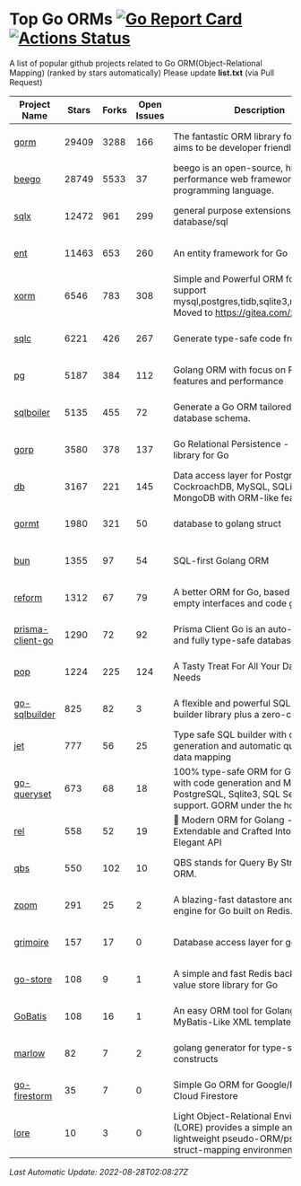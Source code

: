 # Top Go ORMs [![Go Report Card](https://goreportcard.com/badge/github.com/d-tsuji/awesome-go-orms)](https://goreportcard.com/report/github.com/d-tsuji/awesome-go-orms) [![Actions Status](https://github.com/d-tsuji/awesome-go-orms/workflows/CI/badge.svg)](https://github.com/d-tsuji/awesome-go-orms/actions)
A list of popular github projects related to Go ORM(Object-Relational Mapping) (ranked by stars automatically)
Please update **list.txt** (via Pull Request)

| Project Name | Stars | Forks | Open Issues | Description | Last Update |
| ------------ | ----- | ----- | ----------- | ----------- | ----------- |
| [gorm](https://github.com/go-gorm/gorm) | 29409 | 3288 | 166 | The fantastic ORM library for Golang, aims to be developer friendly | 2022-08-27 19:35:13 |
| [beego](https://github.com/beego/beego) | 28749 | 5533 | 37 | beego is an open-source, high-performance web framework for the Go programming language. | 2022-08-28 00:33:42 |
| [sqlx](https://github.com/jmoiron/sqlx) | 12472 | 961 | 299 | general purpose extensions to golang's database/sql | 2022-08-27 21:28:53 |
| [ent](https://github.com/ent/ent) | 11463 | 653 | 260 | An entity framework for Go | 2022-08-28 00:43:49 |
| [xorm](https://github.com/go-xorm/xorm) | 6546 | 783 | 308 | Simple and Powerful ORM for Go, support mysql,postgres,tidb,sqlite3,mssql,oracle, Moved to https://gitea.com/xorm/xorm | 2022-08-26 06:51:16 |
| [sqlc](https://github.com/kyleconroy/sqlc) | 6221 | 426 | 267 | Generate type-safe code from SQL | 2022-08-27 08:26:57 |
| [pg](https://github.com/go-pg/pg) | 5187 | 384 | 112 | Golang ORM with focus on PostgreSQL features and performance | 2022-08-27 20:14:36 |
| [sqlboiler](https://github.com/volatiletech/sqlboiler) | 5135 | 455 | 72 | Generate a Go ORM tailored to your database schema. | 2022-08-27 15:56:06 |
| [gorp](https://github.com/go-gorp/gorp) | 3580 | 378 | 137 | Go Relational Persistence - an ORM-ish library for Go | 2022-08-22 05:01:54 |
| [db](https://github.com/upper/db) | 3167 | 221 | 145 | Data access layer for PostgreSQL, CockroachDB, MySQL, SQLite and MongoDB with ORM-like features. | 2022-08-26 19:15:58 |
| [gormt](https://github.com/xxjwxc/gormt) | 1980 | 321 | 50 | database to golang struct | 2022-08-26 19:54:38 |
| [bun](https://github.com/uptrace/bun) | 1355 | 97 | 54 | SQL-first Golang ORM | 2022-08-28 01:33:43 |
| [reform](https://github.com/go-reform/reform) | 1312 | 67 | 79 | A better ORM for Go, based on non-empty interfaces and code generation. | 2022-08-13 23:26:24 |
| [prisma-client-go](https://github.com/prisma/prisma-client-go) | 1290 | 72 | 92 | Prisma Client Go is an auto-generated and fully type-safe database client | 2022-08-23 07:34:51 |
| [pop](https://github.com/gobuffalo/pop) | 1224 | 225 | 124 | A Tasty Treat For All Your Database Needs | 2022-08-26 19:17:11 |
| [go-sqlbuilder](https://github.com/huandu/go-sqlbuilder) | 825 | 82 | 3 | A flexible and powerful SQL string builder library plus a zero-config ORM. | 2022-08-26 22:46:06 |
| [jet](https://github.com/go-jet/jet) | 777 | 56 | 25 | Type safe SQL builder with code generation and automatic query result data mapping | 2022-08-25 09:03:35 |
| [go-queryset](https://github.com/jirfag/go-queryset) | 673 | 68 | 18 | 100% type-safe ORM for Go (Golang) with code generation and MySQL, PostgreSQL, Sqlite3, SQL Server support. GORM under the hood. | 2022-08-22 06:20:53 |
| [rel](https://github.com/go-rel/rel) | 558 | 52 | 19 | :gem: Modern ORM for Golang - Testable, Extendable and Crafted Into a Clean and Elegant API | 2022-08-27 19:51:02 |
| [qbs](https://github.com/coocood/qbs) | 550 | 102 | 10 | QBS stands for Query By Struct. A Go ORM. | 2022-08-23 21:51:03 |
| [zoom](https://github.com/albrow/zoom) | 291 | 25 | 2 | A blazing-fast datastore and querying engine for Go built on Redis. | 2022-07-20 07:43:07 |
| [grimoire](https://github.com/Fs02/grimoire) | 157 | 17 | 0 | Database access layer for golang | 2022-07-14 06:40:49 |
| [go-store](https://github.com/gosuri/go-store) | 108 | 9 | 1 | A simple and fast Redis backed key-value store library for Go | 2022-05-26 22:59:19 |
| [GoBatis](https://github.com/mei-rune/GoBatis) | 108 | 16 | 1 | An easy ORM tool for Golang, support MyBatis-Like XML template SQL | 2022-07-14 03:00:05 |
| [marlow](https://github.com/dadleyy/marlow) | 82 | 7 | 2 | golang generator for type-safe sql api constructs | 2022-05-01 09:02:34 |
| [go-firestorm](https://github.com/jschoedt/go-firestorm) | 35 | 7 | 0 | Simple Go ORM for Google/Firebase Cloud Firestore | 2022-07-09 03:31:21 |
| [lore](https://github.com/abrahambotros/lore) | 10 | 3 | 0 | Light Object-Relational Environment (LORE) provides a simple and lightweight pseudo-ORM/pseudo-struct-mapping environment for Go | 2022-02-08 12:25:18 |

*Last Automatic Update: 2022-08-28T02:08:27Z*